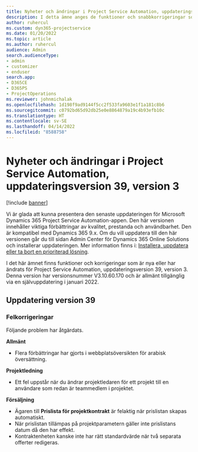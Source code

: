 ```yaml
---
title: Nyheter och ändringar i Project Service Automation, uppdateringsversion 39, version 3
description: I detta ämne anges de funktioner och snabbkorrigeringar som finns tillgängliga i Microsoft Dynamics 365 Project Service Automation, uppdateringsversion 39, V3.
author: ruhercul
ms.custom: dyn365-projectservice
ms.date: 01/20/2022
ms.topic: article
ms.author: ruhercul
audience: Admin
search.audienceType:
- admin
- customizer
- enduser
search.app:
- D365CE
- D365PS
- ProjectOperations
ms.reviewer: johnmichalak
ms.openlocfilehash: 1d198f9ad9144f5cc2f533fa9603e1f1a181c8b6
ms.sourcegitcommit: c0792bd65d92db25e0e8864879a19c4b93efb10c
ms.translationtype: HT
ms.contentlocale: sv-SE
ms.lasthandoff: 04/14/2022
ms.locfileid: "8588758"
---
```

# <a name="whats-new-or-changed-in-project-service-automation-update-release-39-v3"></a>Nyheter och ändringar i Project Service Automation, uppdateringsversion 39, version 3

[!include [banner](../includes/psa-now-project-operations.md)]

Vi är glada att kunna presentera den senaste uppdateringen för Microsoft Dynamics 365 Project Service Automation-appen. Den här versionen innehåller viktiga förbättringar av kvalitet, prestanda och användbarhet. Den är kompatibel med Dynamics 365 9.x. Om du vill uppdatera till den här versionen går du till sidan Admin Center för Dynamics 365 Online Solutions och installerar uppdateringen. Mer information finns i: [Installera, uppdatera eller ta bort en prioriterad lösning](/power-platform/admin/install-remove-preferred-solution).

I det här ämnet finns funktioner och korrigeringar som är nya eller har ändrats för Project Service Automation, uppdateringsversion 39, version 3. Denna version har versionsnummer V3.10.60.170 och är allmänt tillgänglig via en självuppdatering i januari 2022.

## <a name="update-release-39"></a>Uppdatering version 39

### <a name="bug-fixes"></a>Felkorrigeringar

Följande problem har åtgärdats.

**Allmänt**

- Flera förbättringar har gjorts i webbplatsöversikten för arabisk översättning.

**Projektledning**

- Ett fel uppstår när du ändrar projektledaren för ett projekt till en användare som redan är teammedlem i projektet.

**Försäljning**

- Ägaren till **Prislista för projektkontrakt** är felaktig när prislistan skapas automatiskt. 
- När prislistan tillämpas på projektparametern gäller inte prislistans datum då den har effekt.
- Kontraktenheten kanske inte har rätt standardvärde när två separata offerter redigeras.
